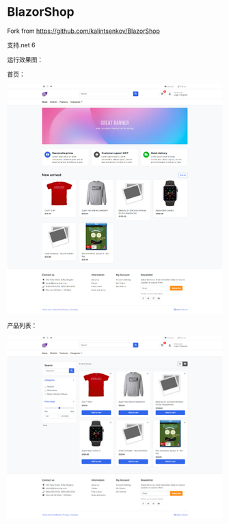 # BlazorShop
Fork from https://github.com/kalintsenkov/BlazorShop



支持.net 6



运行效果图：

首页：

![](./images/screenshot1.png)

产品列表：

![](./images/screenshot2.png)
